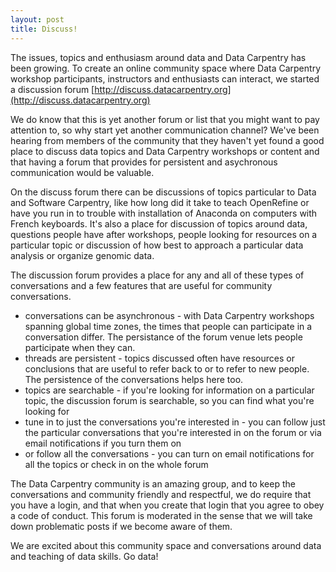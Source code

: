 ```yaml
---
layout: post
title: Discuss!
---
```


The issues, topics and enthusiasm around data and Data Carpentry has been
growing. To create an online community space where Data Carpentry workshop participants,
instructors and enthusiasts can interact, we started a discussion forum
[http://discuss.datacarpentry.org](http://discuss.datacarpentry.org)

We do know that this is yet another forum or list that you might want to
pay attention to, so why start yet another communication channel? We've
been hearing from members of the community that they haven't yet found a good
place to discuss data topics and Data Carpentry workshops or content and that having
a forum that provides for persistent and asychronous communication would be
valuable.

On the discuss forum there can be discussions of topics particular to Data and Software Carpentry,
like how long did it take to teach OpenRefine or have you run in to trouble
with installation of Anaconda on computers with French keyboards. It's also
a place for discussion of topics around data, questions people have after workshops,
people looking for resources on a particular topic or discussion of how best
to approach a particular data analysis or organize genomic data.

The discussion forum provides a place for any and all of these types of conversations
and a few features that are useful for community conversations.
- conversations can be asynchronous - with Data Carpentry workshops spanning global time
zones, the times that people can participate in a conversation differ. The persistance
of the forum venue lets people participate when they can.
- threads are persistent - topics discussed often have resources or conclusions
that are useful to refer back to or to refer to new people. The persistence of
the conversations helps here too.
- topics are searchable - if you're looking for information on a particular topic,
the discussion forum is searchable, so you can find what you're looking for
- tune in to just the conversations you're interested in - you can follow just
the particular conversations that you're interested in on the forum or via email
notifications if you turn them on
- or follow all the conversations - you can turn on email notifications for
all the topics or check in on the whole forum

The Data Carpentry community is an amazing group, and to keep the conversations
and community friendly and respectful, we do require that you have a login,
and that when you create that login that you agree to obey a code of conduct.
This forum is moderated in the
sense that we will take down problematic posts if we become aware of them.

We are excited about this community space and conversations around data and teaching
of data skills. Go data!
